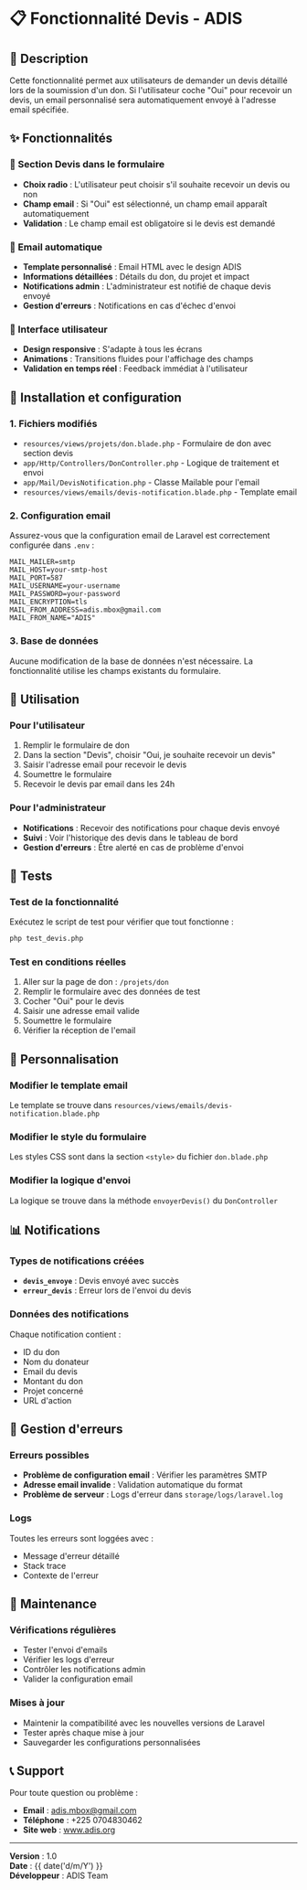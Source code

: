 # 📋 Fonctionnalité Devis - ADIS

## 🎯 Description

Cette fonctionnalité permet aux utilisateurs de demander un devis détaillé lors de la soumission d'un don. Si l'utilisateur coche "Oui" pour recevoir un devis, un email personnalisé sera automatiquement envoyé à l'adresse email spécifiée.

## ✨ Fonctionnalités

### 🔘 Section Devis dans le formulaire
- **Choix radio** : L'utilisateur peut choisir s'il souhaite recevoir un devis ou non
- **Champ email** : Si "Oui" est sélectionné, un champ email apparaît automatiquement
- **Validation** : Le champ email est obligatoire si le devis est demandé

### 📧 Email automatique
- **Template personnalisé** : Email HTML avec le design ADIS
- **Informations détaillées** : Détails du don, du projet et impact
- **Notifications admin** : L'administrateur est notifié de chaque devis envoyé
- **Gestion d'erreurs** : Notifications en cas d'échec d'envoi

### 🎨 Interface utilisateur
- **Design responsive** : S'adapte à tous les écrans
- **Animations** : Transitions fluides pour l'affichage des champs
- **Validation en temps réel** : Feedback immédiat à l'utilisateur

## 🚀 Installation et configuration

### 1. Fichiers modifiés
- `resources/views/projets/don.blade.php` - Formulaire de don avec section devis
- `app/Http/Controllers/DonController.php` - Logique de traitement et envoi
- `app/Mail/DevisNotification.php` - Classe Mailable pour l'email
- `resources/views/emails/devis-notification.blade.php` - Template email

### 2. Configuration email
Assurez-vous que la configuration email de Laravel est correctement configurée dans `.env` :

```env
MAIL_MAILER=smtp
MAIL_HOST=your-smtp-host
MAIL_PORT=587
MAIL_USERNAME=your-username
MAIL_PASSWORD=your-password
MAIL_ENCRYPTION=tls
MAIL_FROM_ADDRESS=adis.mbox@gmail.com
MAIL_FROM_NAME="ADIS"
```

### 3. Base de données
Aucune modification de la base de données n'est nécessaire. La fonctionnalité utilise les champs existants du formulaire.

## 📱 Utilisation

### Pour l'utilisateur
1. Remplir le formulaire de don
2. Dans la section "Devis", choisir "Oui, je souhaite recevoir un devis"
3. Saisir l'adresse email pour recevoir le devis
4. Soumettre le formulaire
5. Recevoir le devis par email dans les 24h

### Pour l'administrateur
- **Notifications** : Recevoir des notifications pour chaque devis envoyé
- **Suivi** : Voir l'historique des devis dans le tableau de bord
- **Gestion d'erreurs** : Être alerté en cas de problème d'envoi

## 🧪 Tests

### Test de la fonctionnalité
Exécutez le script de test pour vérifier que tout fonctionne :

```bash
php test_devis.php
```

### Test en conditions réelles
1. Aller sur la page de don : `/projets/don`
2. Remplir le formulaire avec des données de test
3. Cocher "Oui" pour le devis
4. Saisir une adresse email valide
5. Soumettre le formulaire
6. Vérifier la réception de l'email

## 🔧 Personnalisation

### Modifier le template email
Le template se trouve dans `resources/views/emails/devis-notification.blade.php`

### Modifier le style du formulaire
Les styles CSS sont dans la section `<style>` du fichier `don.blade.php`

### Modifier la logique d'envoi
La logique se trouve dans la méthode `envoyerDevis()` du `DonController`

## 📊 Notifications

### Types de notifications créées
- **`devis_envoye`** : Devis envoyé avec succès
- **`erreur_devis`** : Erreur lors de l'envoi du devis

### Données des notifications
Chaque notification contient :
- ID du don
- Nom du donateur
- Email du devis
- Montant du don
- Projet concerné
- URL d'action

## 🚨 Gestion d'erreurs

### Erreurs possibles
- **Problème de configuration email** : Vérifier les paramètres SMTP
- **Adresse email invalide** : Validation automatique du format
- **Problème de serveur** : Logs d'erreur dans `storage/logs/laravel.log`

### Logs
Toutes les erreurs sont loggées avec :
- Message d'erreur détaillé
- Stack trace
- Contexte de l'erreur

## 🔄 Maintenance

### Vérifications régulières
- Tester l'envoi d'emails
- Vérifier les logs d'erreur
- Contrôler les notifications admin
- Valider la configuration email

### Mises à jour
- Maintenir la compatibilité avec les nouvelles versions de Laravel
- Tester après chaque mise à jour
- Sauvegarder les configurations personnalisées

## 📞 Support

Pour toute question ou problème :
- **Email** : adis.mbox@gmail.com
- **Téléphone** : +225 0704830462
- **Site web** : www.adis.org

---

**Version** : 1.0  
**Date** : {{ date('d/m/Y') }}  
**Développeur** : ADIS Team 